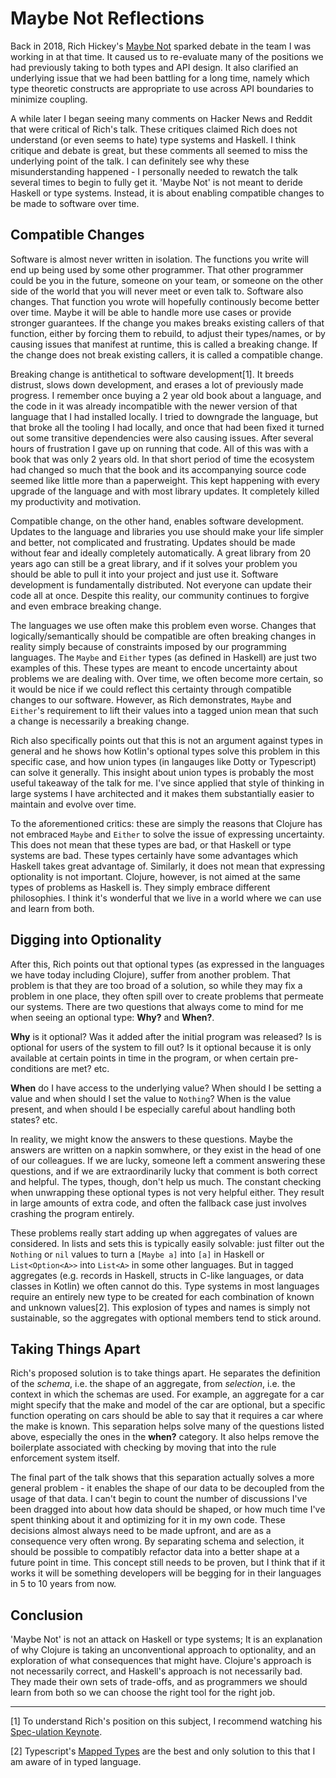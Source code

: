 # Maybe Not Reflections
Back in 2018, Rich Hickey's [Maybe Not](https://www.youtube.com/watch?v=YR5WdGrpoug) sparked debate in the team I was working in at that time. It caused us to re-evaluate many of the positions we had previously taking to both types and API design. It also clarified an underlying issue that we had been battling for a long time, namely which type theoretic constructs are appropriate to use across API boundaries to minimize coupling.

A while later I began seeing many comments on Hacker News and Reddit that were critical of Rich's talk. These critiques claimed Rich does not understand (or even seems to hate) type systems and Haskell. I think critique and debate is great, but these comments all seemed to miss the underlying point of the talk. I can definitely see why these misunderstanding happened - I personally needed to rewatch the talk several times to begin to fully get it. 'Maybe Not' is not meant to deride Haskell or type systems. Instead, it is about enabling compatible changes to be made to software over time.

## Compatible Changes
Software is almost never written in isolation. The functions you write will end up being used by some other programmer. That other programmer could be you in the future, someone on your team, or someone on the other side of the world that you will never meet or even talk to. Software also changes. That function you wrote will hopefully continously become better over time. Maybe it will be able to handle more use cases or provide stronger guarantees. If the change you makes breaks existing callers of that function, either by forcing them to rebuild, to adjust their types/names, or by causing issues that manifest at runtime, this is called a breaking change. If the change does not break existing callers, it is called a compatible change.

Breaking change is antithetical to software development[1]. It breeds distrust, slows down development, and erases a lot of previously made progress. I remember once buying a 2 year old book about a language, and the code in it was already incompatible with the newer version of that language that I had installed locally. I tried to downgrade the language, but that broke all the tooling I had locally, and once that had been fixed it turned out some transitive dependencies were also causing issues. After several hours of frustration I gave up on running that code. All of this was with a book that was only 2 years old. In that short period of time the ecosystem had changed so much that the book and its accompanying source code seemed like little more than a paperweight. This kept happening with every upgrade of the language and with most library updates. It completely killed my productivity and motivation.

Compatible change, on the other hand, enables software development. Updates to the language and libraries you use should make your life simpler and better, not complicated and frustrating. Updates should be made without fear and ideally completely automatically. A great library from 20 years ago can still be a great library, and if it solves your problem you should be able to pull it into your project and just use it. Software development is fundamentally distributed. Not everyone can update their code all at once. Despite this reality, our community continues to forgive and even embrace breaking change.

The languages we use often make this problem even worse. Changes that logically/semantically should be compatible are often breaking changes in reality simply because of constraints imposed by our programming languages. The `Maybe` and `Either` types (as defined in Haskell) are just two examples of this. These types are meant to encode uncertainty about problems we are dealing with. Over time, we often become more certain, so it would be nice if we could reflect this certainty through compatible changes to our software. However, as Rich demonstrates, `Maybe` and `Either`'s requirement to lift their values into a tagged union mean that such a change is necessarily a breaking change.

Rich also specifically points out that this is not an argument against types in general and he shows how Kotlin's optional types solve this problem in this specific case, and how union types (in langauges like Dotty or Typescript) can solve it generally. This insight about union types is probably the most useful takeaway of the talk for me. I've since applied that style of thinking in large systems I have architected and it makes them substantially easier to maintain and evolve over time. 

To the aforementioned critics: these are simply the reasons that Clojure has not embraced `Maybe` and `Either` to solve the issue of expressing uncertainty. This does not mean that these types are bad, or that Haskell or type systems are bad. These types certainly have some advantages which Haskell takes great advantage of.  Similarly, it does not mean that expressing optionality is not important. Clojure, however, is not aimed at the same types of problems as Haskell is. They simply embrace different philosophies. I think it's wonderful that we live in a world where we can use and learn from both.

## Digging into Optionality
After this, Rich points out that optional types (as expressed in the languages we have today including Clojure), suffer from another problem. That problem is that they are too broad of a solution, so while they may fix a problem in one place, they often spill over to create problems that permeate our systems. There are two questions that always come to mind for me when seeing an optional type: **Why?** and **When?**.

**Why** is it optional? Was it added after the initial program was released? Is is optional for users of the system to fill out? Is it optional because it is only available at certain points in time in the program, or when certain pre-conditions are met? etc.

**When** do I have access to the underlying value? When should I be setting a value and when should I set the value to `Nothing`? When is the value present, and when should I be especially careful about handling both states? etc.

In reality, we might know the answers to these questions. Maybe the answers are written on a napkin somwhere, or they exist in the head of one of our colleagues. If we are lucky, someone left a comment answering these questions, and if we are extraordinarily lucky that comment is both correct and helpful. The types, though, don't help us much. The constant checking when unwrapping these optional types is not very helpful either. They result in large amounts of extra code, and often the fallback case just involves crashing the program entirely.

These problems really start adding up when aggregates of values are considered. In lists and sets this is typically easily solvable: just filter out the `Nothing` or `nil` values to turn a `[Maybe a]` into `[a]` in Haskell or `List<Option<A>>` into `List<A>` in some other languages. But in tagged aggregates (e.g. records in Haskell, structs in C-like languages, or data classes in Kotlin) we often cannot do this. Type systems in most languages require an entirely new type to be created for each combination of known and unknown values[2]. This explosion of types and names is simply not sustainable, so the aggregates with optional members tend to stick around.

## Taking Things Apart
Rich's proposed solution is to take things apart. He separates the definition of the *schema*, i.e. the shape of an aggregate, from *selection*, i.e. the context in which the schemas are used. For example, an aggregate for a car might specify that the make and model of the car are optional, but a specific function operating on cars should be able to say that it requires a car where the make is known. This separation helps solve many of the questions listed above, especially the ones in the **when?** category. It also helps remove the boilerplate associated with checking by moving that into the rule enforcement system itself.

The final part of the talk shows that this separation actually solves a more general problem - it enables the shape of our data to be decoupled from the usage of that data. I can't begin to count the number of discussions I've been dragged into about how data should be shaped, or how much time I've spent thinking about it and optimizing for it in my own code. These decisions almost always need to be made upfront, and are as a consequence very often wrong. By separating schema and selection, it should be possible to compatibly refactor data into a better shape at a future point in time. This concept still needs to be proven, but I think that if it works it will be something developers will be begging for in their languages in 5 to 10 years from now.

## Conclusion

'Maybe Not' is not an attack on Haskell or type systems; It is an explanation of why Clojure is taking an unconventional approach to optionality, and an exploration of what consequences that might have. Clojure's approach is not necessarily correct, and Haskell's approach is not necessarily bad. They made their own sets of trade-offs, and as programmers we should learn from both so we can choose the right tool for the right job.

---------------------------------------------------------

[1] To understand Rich's position on this subject, I recommend watching his [Spec-ulation Keynote](https://www.youtube.com/watch?v=oyLBGkS5ICk). 

[2] Typescript's [Mapped Types](https://www.typescriptlang.org/docs/handbook/advanced-types.html#mapped-types) are the best and only solution to this that I am aware of in typed language.
